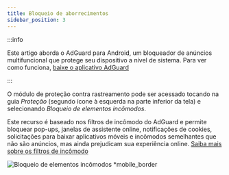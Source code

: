 ```yaml
---
title: Bloqueio de aborrecimentos
sidebar_position: 3
---
```


:::info

Este artigo aborda o AdGuard para Android, um bloqueador de anúncios multifuncional que protege seu dispositivo a nível de sistema. Para ver como funciona, [baixe o aplicativo AdGuard](https://agrd.io/download-kb-adblock)

:::

O módulo de proteção contra rastreamento pode ser acessado tocando na guia _Proteção_ (segundo ícone à esquerda na parte inferior da tela) e selecionando _Bloqueio de elementos incômodos_.

Este recurso é baseado nos filtros de incômodo do AdGuard e permite bloquear pop-ups, janelas de assistente online, notificações de cookies, solicitações para baixar aplicativos móveis e incômodos semelhantes que não são anúncios, mas ainda prejudicam sua experiência online. [Saiba mais sobre os filtros de incômodo](/general/ad-filtering/adguard-filters/#adguard-filters)

![Bloqueio de elementos incômodos \*mobile_border](https://cdn.adtidy.org/blog/new/lwujvannoyance.png)
